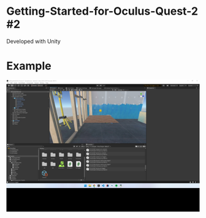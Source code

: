 # Getting-Started-for-Oculus-Quest-2 #2
Developed with Unity

# Example
![Demo Getting Started for Oculus Quest 2](example.jpg)


